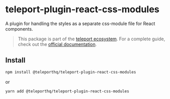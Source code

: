 # teleport-plugin-react-css-modules

A plugin for handling the styles as a separate css-module file for React components.

> This package is part of the [teleport ecosystem](https://github.com/teleporthq/teleport-code-generators). For a complete guide, check out the [official documentation](https://docs.teleporthq.io/).

## Install
```bash
npm install @teleporthq/teleport-plugin-react-css-modules
```
or
```bash
yarn add @teleporthq/teleport-plugin-react-css-modules
```
